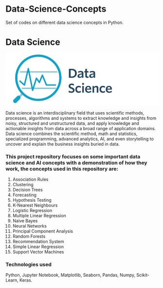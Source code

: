# Data-Science-Concepts
Set of codes on different data science concepts in Python.

# Data Science 
![](DS_Concepts/images/DS.png)

Data science is an interdisciplinary field that uses scientific methods, processes, algorithms and systems to extract knowledge and insights from noisy, structured and unstructured data, and apply knowledge and actionable insights from data across a broad range of application domains.
Data science combines the scientific method, math and statistics, specialized programming, advanced analytics, AI, and even storytelling to uncover and explain the business insights buried in data.

### This project repository focuses on some important data science and AI concepts with a demonstration of how they work, the concepts used in this repository are:
1. Association Rules
2. Clustering
3. Decision Trees 
4. Forecasting
5. Hypothesis Testing
6. K-Nearest Neighbours 
7. Logistic Regression
8. Multiple Linear Regression
9. Naive Bayes
10. Neural Networks
11. Principal Component Analysis
12. Random Forests
13. Recommendation System
14. Simple Linear Regression
15. Support Vector Machines

### Technologies used 
Python, Jupyter Notebook, Matplotlib, Seaborn, Pandas, Numpy, Scikit-Learn, Keras.
